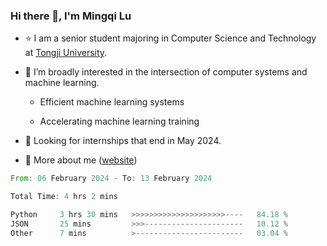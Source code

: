 ### Hi there 👋, I'm Mingqi Lu

- :star: I am a senior student majoring in Computer Science and Technology at [Tongji University](https://en.tongji.edu.cn/p/#/).

- :thinking: I’m broadly interested in the intersection of computer systems and machine learning.

  - Efficient machine learning systems

  - Accelerating machine learning training

- :seedling: Looking for internships that end in May 2024.

- 💬 More about me ([website](https://lmqqqqqq.github.io/))

<!--START_SECTION:waka-->

```rust
From: 06 February 2024 - To: 13 February 2024

Total Time: 4 hrs 2 mins

Python     3 hrs 30 mins   >>>>>>>>>>>>>>>>>>>>>----   84.18 %
JSON       25 mins         >>>----------------------   10.12 %
Other      7 mins          >------------------------   03.04 %
```

<!--END_SECTION:waka-->

